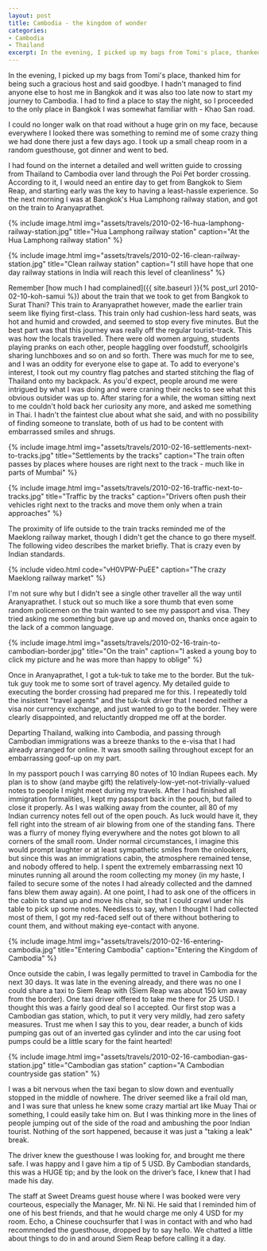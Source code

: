 ```yaml
---
layout: post
title: Cambodia - the kingdom of wonder
categories:
- Cambodia
- Thailand
excerpt: In the evening, I picked up my bags from Tomi's place, thanked him for being such a gracious host and said goodbye. I hadn't managed to find anyone to host me for tonight and it was also too late to start my journey to Cambodia now
---
```


In the evening, I picked up my bags from Tomi's place, thanked him for being
such a gracious host and said goodbye. I hadn't managed to find anyone else to
host me in Bangkok and it was also too late now to start my journey to Cambodia.
I had to find a place to stay the night, so I proceeded to the only place in
Bangkok I was somewhat familiar with - Khao San road.

I could no longer walk on that road without a huge grin on my face, because
everywhere I looked there was something to remind me of some crazy thing we had
done there just a few days ago. I took up a small cheap room in a random
guesthouse, got dinner and went to bed.

I had found on the internet a detailed and well written guide to crossing from
Thailand to Cambodia over land through the Poi Pet border crossing. According to
it, I would need an entire day to get from Bangkok to Siem Reap, and starting
early was the key to having a least-hassle experience. So the next morning I was
at Bangkok's Hua Lamphong railway station, and got on the train to
Aranyaprathet.

{% include image.html
    img="assets/travels/2010-02-16-hua-lamphong-railway-station.jpg"
    title="Hua Lamphong railway station"
    caption="At the Hua Lamphong railway station" %}

{% include image.html
    img="assets/travels/2010-02-16-clean-railway-station.jpg"
    title="Clean railway station"
    caption="I still have hope that one day railway stations in India will reach
        this level of cleanliness" %}

Remember [how much I had complained]({{ site.baseurl }}{% post_url 2010-02-10-koh-samui %})
about the train that we took to get from Bangkok to Surat Thani? This train to
Aranyaprathet however, made the earlier train seem like flying first-class. This
train only had cushion-less hard seats, was hot and humid and crowded, and
seemed to stop every five minutes. But the best part was that this journey was
really off the regular tourist-track. This was how the locals travelled. There
were old women arguing, students playing pranks on each other, people haggling
over foodstuff, schoolgirls sharing lunchboxes and so on and so forth. There was
much for me to see, and I was an oddity for everyone else to gape at. To add to
everyone's interest, I took out my country flag patches and started stitching
the flag of Thailand onto my backpack. As you'd expect, people around me were
intrigued by what I was doing and were craning their necks to see what this
obvious outsider was up to. After staring for a while, the woman sitting next to
me couldn't hold back her curiosity any more, and asked me something in Thai. I
hadn't the faintest clue about what she said, and with no possibility of finding
someone to translate, both of us had to be content with embarrassed
smiles and shrugs.

{% include image.html
    img="assets/travels/2010-02-16-settlements-next-to-tracks.jpg"
    title="Settlements by the tracks"
    caption="The train often passes by places where houses are right next to the
        track - much like in parts of Mumbai" %}

{% include image.html
    img="assets/travels/2010-02-16-traffic-next-to-tracks.jpg"
    title="Traffic by the tracks"
    caption="Drivers often push their vehicles right next to the tracks and move
        them only when a train approaches" %}

The proximity of life outside to the train tracks reminded me of the Maeklong
railway market, though I didn't get the chance to go there myself. The following
video describes the market briefly. That is crazy even by Indian standards.

{% include video.html
    code="vH0VPW-PuEE"
    caption="The crazy Maeklong railway market" %}

I'm not sure why but I didn't see a single other traveller all the way until
Aranyaprathet. I stuck out so much like a sore thumb that even some random
policemen on the train wanted to see my passport and visa. They tried asking me
something but gave up and moved on, thanks once again to the lack of a common
language.

{% include image.html
    img="assets/travels/2010-02-16-train-to-cambodian-border.jpg"
    title="On the train"
    caption="I asked a young boy to click my picture and he was more than happy
        to oblige" %}

Once in Aranyaprathet, I got a tuk-tuk to take me to the border. But the tuk-tuk
guy took me to some sort of travel agency. My detailed guide to executing the
border crossing had prepared me for this. I repeatedly told the insistent
"travel agents" and the tuk-tuk driver that I needed neither a visa nor currency
exchange, and just wanted to go to the border. They were clearly disappointed,
and reluctantly dropped me off at the border.

Departing Thailand, walking into Cambodia, and passing through Cambodian
immigrations was a breeze thanks to the e-visa that I had already arranged for
online. It was smooth sailing throughout except for an embarrassing goof-up on
my part.

In my passport pouch I was carrying 80 notes of 10 Indian Rupees each. My plan
is to show (and maybe gift) the relatively-low-yet-not-trivially-valued notes to
people I might meet during my travels. After I had finished all immigration
formalities, I kept my passport back in the pouch, but failed to close it
properly. As I was walking away from the counter, all 80 of my Indian currency
notes fell out of the open pouch. As luck would have it, they fell right into
the stream of air blowing from one of the standing fans. There was a flurry of
money flying everywhere and the notes got blown to all corners of the small
room. Under normal circumstances, I imagine this would prompt laughter or at
least sympathetic smiles from the onlookers, but since this was an immigrations
cabin, the atmosphere remained tense, and nobody offered to help. I spent the
extremely embarrassing next 10 minutes running all around the room collecting my
money (in my haste, I failed to secure some of the notes I had already collected
and the damned fans blew them away again). At one point, I had to ask one of the
officers in the cabin to stand up and move his chair, so that I could crawl
under his table to pick up some notes. Needless to say, when I thought I had
collected most of them, I got my red-faced self out of there without bothering
to count them, and without making eye-contact with anyone.

{% include image.html
    img="assets/travels/2010-02-16-entering-cambodia.jpg"
    title="Entering Cambodia"
    caption="Entering the Kingdom of Cambodia" %}

Once outside the cabin, I was legally permitted to travel in Cambodia for the
next 30 days. It was late in the evening already, and there was no one I could
share a taxi to Siem Reap with (Siem Reap was about 150 km away from the
border). One taxi driver offered to take me there for 25 USD. I thought this was
a fairly good deal so I accepted. Our first stop was a Cambodian gas station,
which, to put it very very mildly, had zero safety measures. Trust me when I say
this to you, dear reader, a bunch of kids pumping gas out of an inverted gas
cylinder and into the car using foot pumps could be a little scary for the faint
hearted!

{% include image.html
    img="assets/travels/2010-02-16-cambodian-gas-station.jpg"
    title="Cambodian gas station"
    caption="A Cambodian countryside gas station" %}

I was a bit nervous when the taxi began to slow down and eventually stopped in
the middle of nowhere. The driver seemed like a frail old man, and I was sure
that unless he knew some crazy martial art like Muay Thai or something, I could
easily take him on. But I was thinking more in the lines of people jumping out
of the side of the road and ambushing the poor Indian tourist. Nothing of the
sort happened, because it was just a "taking a leak" break.

The driver knew the guesthouse I was looking for, and brought me there safe. I
was happy and I gave him a tip of 5 USD. By Cambodian standards, this was a HUGE
tip; and by the look on the driver’s face, I knew that I had made his day.

The staff at Sweet Dreams guest house where I was booked were very courteous,
especially the Manager, Mr. Ni Ni. He said that I reminded him of one of his
best friends, and that he would charge me only 4 USD for my room. Echo, a
Chinese couchsurfer that I was in contact with and who had recommended the
guesthouse, dropped by to say hello. We chatted a little about things to do in
and around Siem Reap before calling it a day.
